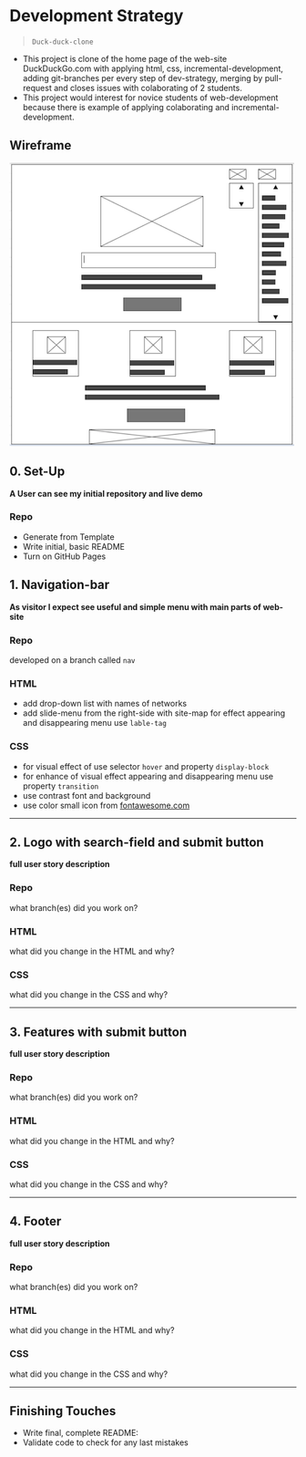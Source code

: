 # Development Strategy

> `Duck-duck-clone`

- This project is clone of the home page of the web-site DuckDuckGo.com with applying html, css,  incremental-development, adding git-branches per every step of dev-strategy, merging by pull-request and closes issues with colaborating of 2 students. 
- This project would interest for novice students of web-development because there is example of applying colaborating and incremental-development.

## Wireframe

![wireframe](./wireframe.png)

## 0. Set-Up

__A User can see my initial repository and live demo__

### Repo

- Generate from Template
- Write initial, basic README
- Turn on GitHub Pages

## 1. Navigation-bar

__As visitor I expect see useful and simple menu with main parts of web-site__

### Repo

developed on a branch called `nav`

### HTML

- add drop-down list with names of networks
- add slide-menu from the right-side with site-map for effect appearing and disappearing menu use `lable-tag`

### CSS

- for visual effect of use selector `hover` and property `display-block`
- for enhance of visual effect appearing and disappearing menu use property `transition`
- use contrast font and background
- use color small icon from [fontawesome.com](https://kit.fontawesome.com/)


----

## 2. Logo with search-field and submit button

__full user story description__

### Repo

what branch(es) did you work on?

### HTML

what did you change in the HTML and why?

### CSS

what did you change in the CSS and why?

----

## 3. Features with submit button

__full user story description__

### Repo

what branch(es) did you work on?

### HTML

what did you change in the HTML and why?

### CSS

what did you change in the CSS and why?

-----

## 4. Footer  

__full user story description__

### Repo

what branch(es) did you work on?

### HTML

what did you change in the HTML and why?

### CSS

what did you change in the CSS and why?

----


## Finishing Touches

- Write final, complete README:
- Validate code to check for any last mistakes
